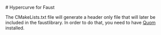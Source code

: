 # Hypercurve for Faust

The CMakeLists.txt file will generate a header only file that will later be included in the faustlibrary. In order to do that, you need to have [Quom](https://github.com/Viatorus/quom) installed.
